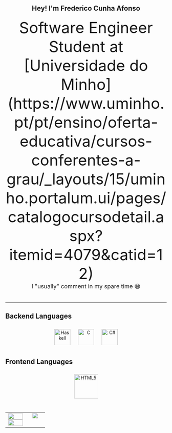 ## <div align="center">Hey! I'm Frederico Cunha Afonso</div>  
  

<div align="center"><font size="+5">Software Engineer Student at [Universidade do Minho](https://www.uminho.pt/pt/ensino/oferta-educativa/cursos-conferentes-a-grau/_layouts/15/uminho.portalum.ui/pages/catalogocursodetail.aspx?itemid=4079&catid=12)</font></div>  
<div align="center"><font size="+1">I "usually" comment in my spare time 😅</font></div>  
  

<br/>  



### <hr><h2>Backend Languages  </h2>  
<div align="center">  
<a href="https://www.haskell.org/" target="_blank"><img style="margin: 10px" src="https://profilinator.rishav.dev/skills-assets/haskell.png" alt="Haskell" height="50" /></a>  
<a href="https://www.cprogramming.com/" target="_blank"><img style="margin: 10px" src="https://profilinator.rishav.dev/skills-assets/c-original.svg" alt="C" height="50" /></a>  
<a href="https://docs.microsoft.com/en-us/dotnet/csharp/" target="_blank"><img style="margin: 10px" src="https://profilinator.rishav.dev/skills-assets/csharp-original.svg" alt="C#" height="50" /></a>  
</div>  



### <h2>Frontend Languages</h2>  
<div align="center">  
<a href="https://en.wikipedia.org/wiki/HTML5" target="_blank"><img style="margin: 10px" src="https://profilinator.rishav.dev/skills-assets/html5-original-wordmark.svg" alt="HTML5" height="75" /></a>  
</div>  

<br/>  

<table><tr><td valign="top" width="50%">



<img src="https://github-readme-stats.vercel.app/api/top-langs/?username=Frederick-CA&hide_border=true&theme=dark&layout=compact" align="left" style="width: 100%" />  

<img src="https://github-readme-stats.vercel.app/api?username=Frederick-CA&show_icons=true&count_private=true&theme=dark&hide_border=true" align="left" style="width: 100%" />

</td><td valign="top" width="50%">



<div align="center"><img src="https://spotify-github-profile.vercel.app/api/view?uid=98vyn50iixn5k9rckwydpajvu&cover_image=true&theme=default&show_offline=false&background_color=000000&interchange=true&bar_color_cover=true&bar_color=00cc0b" /></div>

</td></tr></table>
<br />

